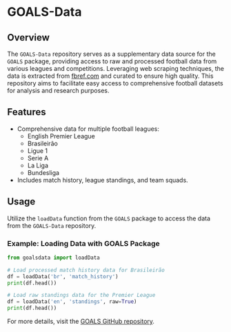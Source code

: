 # GOALS-Data

## Overview

The `GOALS-Data` repository serves as a supplementary data source for the `GOALS` package, providing access to raw and processed football data from various leagues and competitions. Leveraging web scraping techniques, the data is extracted from [fbref.com](https://fbref.com) and curated to ensure high quality. This repository aims to facilitate easy access to comprehensive football datasets for analysis and research purposes.

## Features

- Comprehensive data for multiple football leagues:
  - English Premier League
  - Brasileirão
  - Ligue 1
  - Serie A
  - La Liga
  - Bundesliga
- Includes match history, league standings, and team squads.

## Usage

Utilize the `loadData` function from the `GOALS` package to access the data from the `GOALS-Data` repository.

### Example: Loading Data with GOALS Package

```python
from goalsdata import loadData

# Load processed match history data for Brasileirão
df = loadData('br', 'match_history')
print(df.head())

# Load raw standings data for the Premier League
df = loadData('en', 'standings', raw=True)
print(df.head())
```

For more details, visit the [GOALS GitHub repository](https://github.com/salvnetto/GOALS-Data).
